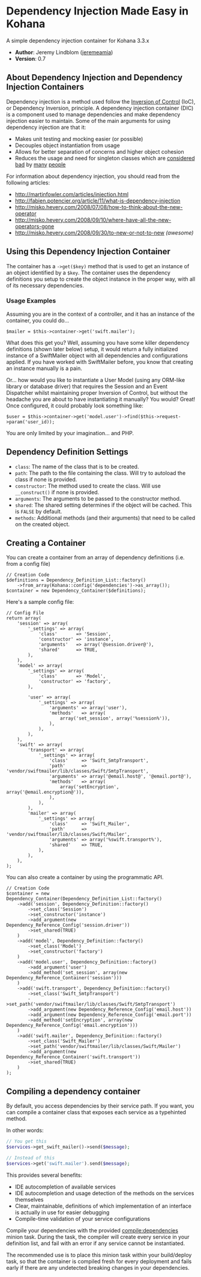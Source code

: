 # Dependency Injection Made Easy in Kohana

A simple dependency injection container for Kohana 3.3.x

- **Author**: Jeremy Lindblom ([jeremeamia](https://github.com/jeremeamia))
- **Version**: 0.7

## About Dependency Injection and Dependency Injection Containers

Dependency injection is a method used follow the [Inversion of Control](http://en.wikipedia.org/wiki/Inversion_of_control) (IoC), or Dependency Inversion, principle. A dependency injection container (DIC) is a component used to manage dependencies and make dependency injection easier to maintain. Some of the main arguments for using dependency injection are that it:

- Makes unit testing and mocking easier (or possible)
- Decouples object instantiation from usage
- Allows for better separation of concerns and higher object cohesion
- Reduces the usage and need for singleton classes which are [considered](http://misko.hevery.com/code-reviewers-guide/flaw-brittle-global-state-singletons) [bad](http://gooh.posterous.com/singletons-in-php) by [many](http://blogs.sitepoint.com/whats-so-bad-about-the-singleton) [people](http://sebastian-bergmann.de/archives/882-Testing-Code-That-Uses-Singletons.html)

For information about dependency injection, you should read from the following articles:

- <http://martinfowler.com/articles/injection.html>
- <http://fabien.potencier.org/article/11/what-is-dependency-injection>
- <http://misko.hevery.com/2008/07/08/how-to-think-about-the-new-operator>
- <http://misko.hevery.com/2008/09/10/where-have-all-the-new-operators-gone>
- <http://misko.hevery.com/2008/09/30/to-new-or-not-to-new>  *(awesome)*

## Using this Dependency Injection Container

The container has a `->get($key)` method that is used to get an instance of an object identified by a `$key`. The container uses the dependency definitions you setup to create the object instance in the proper way, with all of its necessary dependencies.

### Usage Examples

Assuming you are in the context of a controller, and it has an instance of the container, you could do...

	$mailer = $this->container->get('swift.mailer');

What does this get you? Well, assuming you have some killer dependency definitions (shown later below) setup, it would return a fully
initialized instance of a SwiftMailer object with all dependencies and configurations applied. If you have worked with
SwiftMailer before, you know that creating an instance manually is a pain.

Or... how would you like to instantiate a User Model (using any ORM-like library or database driver) that requires the
Session and an Event Dispatcher whilst maintaining proper Inversion of Control, but without the headache you are about
to have instantiating it manually? You would? Great! Once configured, it could probably look something like:

	$user = $this->container->get('model.user')->find($this->request->param('user_id));

You are only limited by your imagination... and PHP.

## Dependency Definition Settings

- `class`:        The name of the class that is to be created.
- `path`:         The path to the file containing the class. Will try to autoload the class if none is provided.
- `constructor`:  The method used to create the class. Will use `__construct()` if none is provided.
- `arguments`:    The arguments to be passed to the constructor method.
- `shared`:       The shared setting determines if the object will be cached. This is `FALSE` by default.
- `methods`:      Additional methods (and their arguments) that need to be called on the created object.

## Creating a Container

You can create a container from an array of dependency definitions (i.e. from a config file)

	// Creation Code
	$definitions = Dependency_Definition_List::factory()
		->from_array(Kohana::config('dependencies')->as_array());
	$container = new Dependency_Container($definitions);

Here's a sample config file:

	// Config File
	return array(
		'session' => array(
			'_settings' => array(
				'class'       => 'Session',
				'constructor' => 'instance',
				'arguments'   => array('@session.driver@'),
				'shared'      => TRUE,
			),
		),
		'model' => array(
			'_settings' => array(
				'class'       => 'Model',
				'constructor' => 'factory',
			),

			'user' => array(
				'_settings' => array(
					'arguments' => array('user'),
					'methods'   => array(
						array('set_session', array('%session%')),
					),
				),
			),
		),
		'swift' => array(
			'transport' => array(
				'_settings' => array(
					'class'     => 'Swift_SmtpTransport',
					'path'      => 'vendor/swiftmailer/lib/classes/Swift/SmtpTransport',
					'arguments' => array('@email.host@', '@email.port@'),
					'methods'   => array(
						array('setEncryption', array('@email.encryption@')),
					),
				),
			),
			'mailer' => array(
				'_settings' => array(
					'class'     => 'Swift_Mailer',
					'path'      => 'vendor/swiftmailer/lib/classes/Swift/Mailer',
					'arguments' => array('%swift.transport%'),
					'shared'    => TRUE,
				),
			),
		),
	);

You can also create a container by using the programmatic API.

	// Creation Code
	$container = new Dependency_Container(Dependency_Definition_List::factory()
		->add('session', Dependency_Definition::factory()
			->set_class('Session')
			->set_constructor('instance')
			->add_argument(new Dependency_Reference_Config('session.driver'))
			->set_shared(TRUE)
		)
		->add('model', Dependency_Definition::factory()
			->set_class('Model')
			->set_constructor('factory')
		)
		->add('model.user', Dependency_Definition::factory()
			->add_argument('user')
			->add_method('set_session', array(new Dependency_Reference_Container('session')))
		)
		->add('swift.transport', Dependency_Definition::factory()
			->set_class('Swift_SmtpTransport')
			->set_path('vendor/swiftmailer/lib/classes/Swift/SmtpTransport')
			->add_argument(new Dependency_Reference_Config('email.host'))
			->add_argument(new Dependency_Reference_Config('email.port'))
			->add_method('setEncryption', array(new Dependency_Reference_Config('email.encryption')))
		)
		->add('swift.mailer', Dependency_Definition::factory()
			->set_class('Swift_Mailer')
			->set_path('vendor/swiftmailer/lib/classes/Swift/Mailer')
			->add_argument(new Dependency_Reference_Container('swift.transport'))
			->set_shared(TRUE)
		)
	);

## Compiling a dependency container

By default, you access dependencies by their service path. If you want, you can compile a container class that exposes
each service as a typehinted method.

In other words:

```php
// You get this
$services->get_swift_mailer()->send($message);

// Instead of this
$services->get('swift.mailer').send($message);
```

This provides several benefits:

* IDE autocompletion of available services
* IDE autocompletion and usage detection of the methods on the services themselves
* Clear, maintainable, definitions of which implementation of an interface is actually in use for easier debugging
* Compile-time validation of your service configurations

Compile your dependencies with the provided [compile:dependencies](classes/Task/Compile/Dependencies.php) minion task.
During the task, the compiler will create every service in your definition list, and fail with an error if any service
cannot be instantiated.

The recommended use is to place this minion task within your build/deploy task, so that the container is compiled fresh
for every deployment and fails early if there are any undetected breaking changes in your dependencies.
